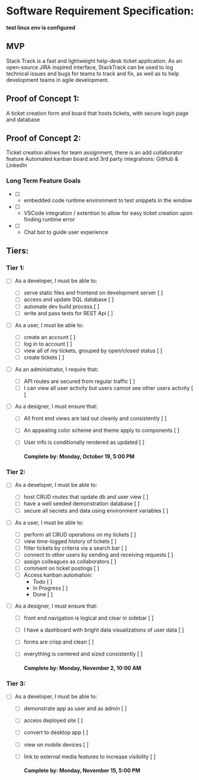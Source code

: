 # Software Requirement Specification:

**test linux env is configured**

## MVP

Stack Track is a fast and lightweight help-desk ticket application. As an open-source JIRA inspired interface, StackTrack can be used to log technical issues and bugs for teams to track and fix, as well as to help development teams in agile development.

## Proof of Concept 1:

A ticket creation form and board that hosts tickets, with secure login page and database

## Proof of Concept 2:

Ticket creation allows for team assignment, there is an add collaborator feature
Automated kanban board and 3rd party integrations: GitHub & LinkedIn

### Long Term Feature Goals

- [ ] - embedded code runtime environment to test snippets in the window
- [ ] - VSCode integration / extention to allow for easy ticket creation upon finding runtime error
- [ ] - Chat bot to guide user experience

## Tiers:

<!-- AD393D red for this -->

### Tier 1:

- [ ] As a developer, I must be able to:
  - [ ] serve static files and frontend on development server [ ]
  - [ ] access and update SQL database [ ]
  - [ ] automate dev build process [ ]
  - [ ] write and pass tests for REST Api [ ]
- [ ] As a user, I must be able to:
  - [ ] create an account [ ]
  - [ ] log in to account [ ]
  - [ ] view all of my tickets, grouped by open/closed status [ ]
  - [ ] create tickets [ ]
- [ ] As an administrator, I require that:
  - [ ] API routes are secured from regular traffic [ ]
  - [ ] I can view all user activity but users cannot see other users activity [ ]
- [ ] As a designer, I must ensure that:

  - [ ] All front end views are laid out cleanly and consistently [ ]
  - [ ] An appealing color scheme and theme apply to components [ ]
  - [ ] User info is conditionally rendered as updated [ ]

    #### Complete by: Monday, October 19, 5:00 PM

### Tier 2:

- [ ] As a developer, I must be able to:
  - [ ] host CRUD routes that update db and user view [ ]
  - [ ] have a well seeded demonstration database [ ]
  - [ ] secure all secrets and data using environment variables [ ]
- [ ] As a user, I must be able to:
  - [ ] perform all CRUD operations on my tickets [ ]
  - [ ] view time-logged history of tickets [ ]
  - [ ] filter tickets by criteria via a search bar [ ]
  - [ ] connect to other users by sending and receiving requests [ ]
  - [ ] assign colleagues as collaborators [ ]
  - [ ] comment on ticket postings [ ]
  - [ ] Access kanban automation:
    - Todo [ ]
    - In Progress [ ]
    - Done [ ]
- [ ] As a designer, I must ensure that:

  - [ ] front end navigation is logical and clear in sidebar [ ]
  - [ ] I have a dashboard with bright data visualizations of user data [ ]
  - [ ] forms are crisp and clean [ ]
  - [ ] everything is centered and sized consistently [ ]

    #### Complete by: Monday, November 2, 10:00 AM

### Tier 3:

- [ ] As a developer, I must be able to:

  - [ ] demonstrate app as user and as admin [ ]
  - [ ] access deployed site [ ]
  - [ ] convert to desktop app [ ]
  - [ ] view on mobile devices [ ]
  - [ ] link to external media features to increase visibility [ ]

    #### Complete by: Monday, November 15, 5:00 PM
